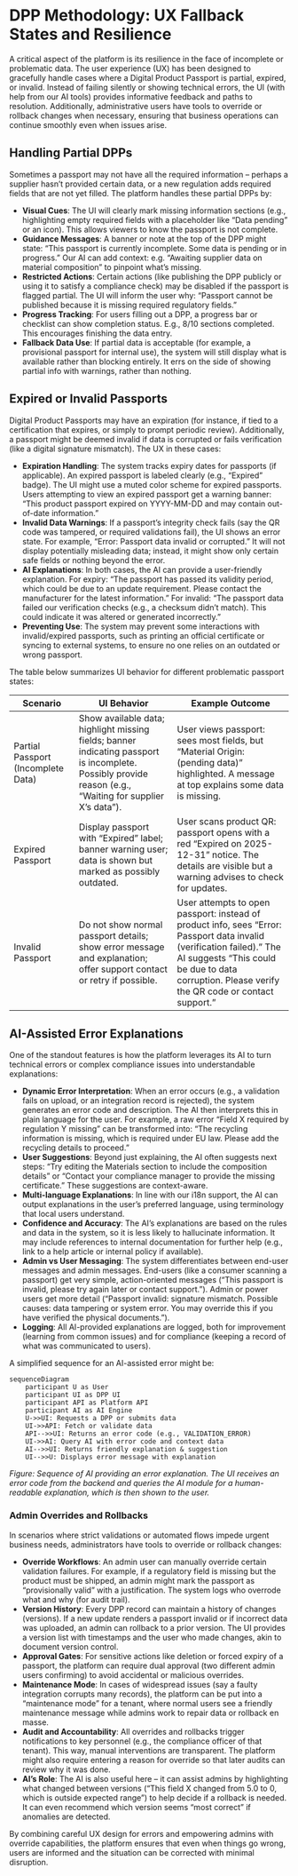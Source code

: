 
# DPP Methodology: UX Fallback States and Resilience

A critical aspect of the platform is its resilience in the face of incomplete or problematic data. The user experience (UX) has been designed to gracefully handle cases where a Digital Product Passport is partial, expired, or invalid. Instead of failing silently or showing technical errors, the UI (with help from our AI tools) provides informative feedback and paths to resolution. Additionally, administrative users have tools to override or rollback changes when necessary, ensuring that business operations can continue smoothly even when issues arise.

## Handling Partial DPPs

Sometimes a passport may not have all the required information – perhaps a supplier hasn’t provided certain data, or a new regulation adds required fields that are not yet filled. The platform handles these partial DPPs by:

- **Visual Cues**: The UI will clearly mark missing information sections (e.g., highlighting empty required fields with a placeholder like “Data pending” or an icon). This allows viewers to know the passport is not complete.
- **Guidance Messages**: A banner or note at the top of the DPP might state: “This passport is currently incomplete. Some data is pending or in progress.” Our AI can add context: e.g. “Awaiting supplier data on material composition” to pinpoint what’s missing.
- **Restricted Actions**: Certain actions (like publishing the DPP publicly or using it to satisfy a compliance check) may be disabled if the passport is flagged partial. The UI will inform the user why: “Passport cannot be published because it is missing required regulatory fields.”
- **Progress Tracking**: For users filling out a DPP, a progress bar or checklist can show completion status. E.g., 8/10 sections completed. This encourages finishing the data entry.
- **Fallback Data Use**: If partial data is acceptable (for example, a provisional passport for internal use), the system will still display what is available rather than blocking entirely. It errs on the side of showing partial info with warnings, rather than nothing.

## Expired or Invalid Passports

Digital Product Passports may have an expiration (for instance, if tied to a certification that expires, or simply to prompt periodic review). Additionally, a passport might be deemed invalid if data is corrupted or fails verification (like a digital signature mismatch). The UX in these cases:

- **Expiration Handling**: The system tracks expiry dates for passports (if applicable). An expired passport is labeled clearly (e.g., “Expired” badge). The UI might use a muted color scheme for expired passports. Users attempting to view an expired passport get a warning banner: “This product passport expired on YYYY-MM-DD and may contain out-of-date information.”
- **Invalid Data Warnings**: If a passport’s integrity check fails (say the QR code was tampered, or required validations fail), the UI shows an error state. For example, “Error: Passport data invalid or corrupted.” It will not display potentially misleading data; instead, it might show only certain safe fields or nothing beyond the error.
- **AI Explanations**: In both cases, the AI can provide a user-friendly explanation. For expiry: “The passport has passed its validity period, which could be due to an update requirement. Please contact the manufacturer for the latest information.” For invalid: “The passport data failed our verification checks (e.g., a checksum didn’t match). This could indicate it was altered or generated incorrectly.”
- **Preventing Use**: The system may prevent some interactions with invalid/expired passports, such as printing an official certificate or syncing to external systems, to ensure no one relies on an outdated or wrong passport.

The table below summarizes UI behavior for different problematic passport states:

| Scenario                         | UI Behavior                                                                                             | Example Outcome                                                                                                                                                             |
| -------------------------------- | ------------------------------------------------------------------------------------------------------- | --------------------------------------------------------------------------------------------------------------------------------------------------------------------------- |
| Partial Passport (Incomplete Data) | Show available data; highlight missing fields; banner indicating passport is incomplete. Possibly provide reason (e.g., “Waiting for supplier X’s data”). | User views passport: sees most fields, but “Material Origin: (pending data)” highlighted. A message at top explains some data is missing.                                    |
| Expired Passport                 | Display passport with “Expired” label; banner warning user; data is shown but marked as possibly outdated. | User scans product QR: passport opens with a red “Expired on 2025-12-31” notice. The details are visible but a warning advises to check for updates.                            |
| Invalid Passport                 | Do not show normal passport details; show error message and explanation; offer support contact or retry if possible. | User attempts to open passport: instead of product info, sees “Error: Passport data invalid (verification failed).” The AI suggests “This could be due to data corruption. Please verify the QR code or contact support.” |

## AI-Assisted Error Explanations

One of the standout features is how the platform leverages its AI to turn technical errors or complex compliance issues into understandable explanations:

- **Dynamic Error Interpretation**: When an error occurs (e.g., a validation fails on upload, or an integration record is rejected), the system generates an error code and description. The AI then interprets this in plain language for the user. For example, a raw error “Field X required by regulation Y missing” can be transformed into: “The recycling information is missing, which is required under EU law. Please add the recycling details to proceed.”
- **User Suggestions**: Beyond just explaining, the AI often suggests next steps: “Try editing the Materials section to include the composition details” or “Contact your compliance manager to provide the missing certificate.” These suggestions are context-aware.
- **Multi-language Explanations**: In line with our i18n support, the AI can output explanations in the user’s preferred language, using terminology that local users understand.
- **Confidence and Accuracy**: The AI’s explanations are based on the rules and data in the system, so it is less likely to hallucinate information. It may include references to internal documentation for further help (e.g., link to a help article or internal policy if available).
- **Admin vs User Messaging**: The system differentiates between end-user messages and admin messages. End-users (like a consumer scanning a passport) get very simple, action-oriented messages (“This passport is invalid, please try again later or contact support.”). Admin or power users get more detail (“Passport invalid: signature mismatch. Possible causes: data tampering or system error. You may override this if you have verified the physical documents.”).
- **Logging**: All AI-provided explanations are logged, both for improvement (learning from common issues) and for compliance (keeping a record of what was communicated to users).

A simplified sequence for an AI-assisted error might be:

```mermaid
sequenceDiagram
    participant U as User
    participant UI as DPP UI
    participant API as Platform API
    participant AI as AI Engine
    U->>UI: Requests a DPP or submits data
    UI->>API: Fetch or validate data
    API-->>UI: Returns an error code (e.g., VALIDATION_ERROR)
    UI->>AI: Query AI with error code and context data
    AI-->>UI: Returns friendly explanation & suggestion
    UI-->>U: Displays error message with explanation
```

*Figure: Sequence of AI providing an error explanation. The UI receives an error code from the backend and queries the AI module for a human-readable explanation, which is then shown to the user.*

### Admin Overrides and Rollbacks

In scenarios where strict validations or automated flows impede urgent business needs, administrators have tools to override or rollback changes:

- **Override Workflows**: An admin user can manually override certain validation failures. For example, if a regulatory field is missing but the product must be shipped, an admin might mark the passport as “provisionally valid” with a justification. The system logs who overrode what and why (for audit trail).
- **Version History**: Every DPP record can maintain a history of changes (versions). If a new update renders a passport invalid or if incorrect data was uploaded, an admin can rollback to a prior version. The UI provides a version list with timestamps and the user who made changes, akin to document version control.
- **Approval Gates**: For sensitive actions like deletion or forced expiry of a passport, the platform can require dual approval (two different admin users confirming) to avoid accidental or malicious overrides.
- **Maintenance Mode**: In cases of widespread issues (say a faulty integration corrupts many records), the platform can be put into a “maintenance mode” for a tenant, where normal users see a friendly maintenance message while admins work to repair data or rollback en masse.
- **Audit and Accountability**: All overrides and rollbacks trigger notifications to key personnel (e.g., the compliance officer of that tenant). This way, manual interventions are transparent. The platform might also require entering a reason for override so that later audits can review why it was done.
- **AI’s Role**: The AI is also useful here – it can assist admins by highlighting what changed between versions (“This field X changed from 5.0 to 0, which is outside expected range”) to help decide if a rollback is needed. It can even recommend which version seems “most correct” if anomalies are detected.

By combining careful UX design for errors and empowering admins with override capabilities, the platform ensures that even when things go wrong, users are informed and the situation can be corrected with minimal disruption.


